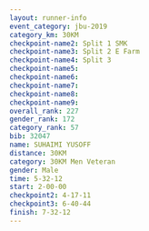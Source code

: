 ```yaml
---
layout: runner-info 
event_category: jbu-2019 
category_km: 30KM 
checkpoint-name2: Split 1 SMK 
checkpoint-name3: Split 2 E Farm 
checkpoint-name4: Split 3 
checkpoint-name5: 
checkpoint-name6: 
checkpoint-name7: 
checkpoint-name8: 
checkpoint-name9: 
overall_rank: 227
gender_rank: 172
category_rank: 57
bib: 32047
name: SUHAIMI YUSOFF
distance: 30KM
category: 30KM Men Veteran
gender: Male
time: 5-32-12
start: 2-00-00
checkpoint2: 4-17-11
checkpoint3: 6-40-44
finish: 7-32-12
---
```

